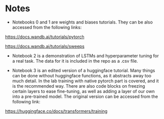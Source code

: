 # Notes

* Notebooks 0 and 1 are weights and biases tutorials. They can be also accessed from the following links:

https://docs.wandb.ai/tutorials/pytorch

https://docs.wandb.ai/tutorials/sweeps

* Notebook 2 is a demonstration of LSTMs and hyperparameter tuning for a real task. The data for it is included in the repo as a .csv file.

* Notebook 3 is an edited version of a huggingface tutorial. Many things can be done without huggingface functions, as it abstracts away too much detail. In the lab training with native pytorch part is covered, and it is the recommended way. There are also code blocks on freezing certain layers to ease fine-tuning, as well as adding a layer of our own into a pre-trained model. The original version can be accessed from the following link:

https://huggingface.co/docs/transformers/training

